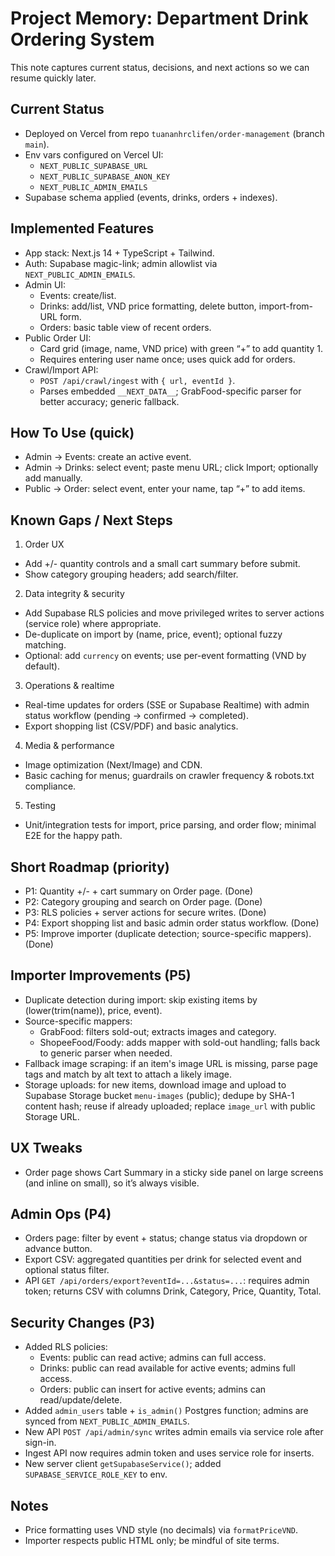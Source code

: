 # Project Memory: Department Drink Ordering System

This note captures current status, decisions, and next actions so we can resume quickly later.

## Current Status
- Deployed on Vercel from repo `tuananhrclifen/order-management` (branch `main`).
- Env vars configured on Vercel UI:
  - `NEXT_PUBLIC_SUPABASE_URL`
  - `NEXT_PUBLIC_SUPABASE_ANON_KEY`
  - `NEXT_PUBLIC_ADMIN_EMAILS`
- Supabase schema applied (events, drinks, orders + indexes).

## Implemented Features
- App stack: Next.js 14 + TypeScript + Tailwind.
- Auth: Supabase magic-link; admin allowlist via `NEXT_PUBLIC_ADMIN_EMAILS`.
- Admin UI:
  - Events: create/list.
  - Drinks: add/list, VND price formatting, delete button, import-from-URL form.
  - Orders: basic table view of recent orders.
- Public Order UI:
  - Card grid (image, name, VND price) with green “+” to add quantity 1.
  - Requires entering user name once; uses quick add for orders.
- Crawl/Import API:
  - `POST /api/crawl/ingest` with `{ url, eventId }`.
  - Parses embedded `__NEXT_DATA__`; GrabFood-specific parser for better accuracy; generic fallback.

## How To Use (quick)
- Admin → Events: create an active event.
- Admin → Drinks: select event; paste menu URL; click Import; optionally add manually.
- Public → Order: select event, enter your name, tap “+” to add items.

## Known Gaps / Next Steps
1) Order UX
- Add +/- quantity controls and a small cart summary before submit.
- Show category grouping headers; add search/filter.

2) Data integrity & security
- Add Supabase RLS policies and move privileged writes to server actions (service role) where appropriate.
- De-duplicate on import by (name, price, event); optional fuzzy matching.
- Optional: add `currency` on events; use per-event formatting (VND by default).

3) Operations & realtime
- Real-time updates for orders (SSE or Supabase Realtime) with admin status workflow (pending → confirmed → completed).
- Export shopping list (CSV/PDF) and basic analytics.

4) Media & performance
- Image optimization (Next/Image) and CDN.
- Basic caching for menus; guardrails on crawler frequency & robots.txt compliance.

5) Testing
- Unit/integration tests for import, price parsing, and order flow; minimal E2E for the happy path.

## Short Roadmap (priority)
- P1: Quantity +/- + cart summary on Order page. (Done)
- P2: Category grouping and search on Order page. (Done)
- P3: RLS policies + server actions for secure writes. (Done)
- P4: Export shopping list and basic admin order status workflow. (Done)
- P5: Improve importer (duplicate detection; source-specific mappers). (Done)

## Importer Improvements (P5)
- Duplicate detection during import: skip existing items by (lower(trim(name)), price, event).
- Source-specific mappers:
  - GrabFood: filters sold-out; extracts images and category.
  - ShopeeFood/Foody: adds mapper with sold-out handling; falls back to generic parser when needed.
- Fallback image scraping: if an item's image URL is missing, parse page <img> tags and match by alt text to attach a likely image.
 - Storage uploads: for new items, download image and upload to Supabase Storage bucket `menu-images` (public); dedupe by SHA-1 content hash; reuse if already uploaded; replace `image_url` with public Storage URL.

## UX Tweaks
- Order page shows Cart Summary in a sticky side panel on large screens (and inline on small), so it’s always visible.

## Admin Ops (P4)
- Orders page: filter by event + status; change status via dropdown or advance button.
- Export CSV: aggregated quantities per drink for selected event and optional status filter.
- API `GET /api/orders/export?eventId=...&status=...`: requires admin token; returns CSV with columns Drink, Category, Price, Quantity, Total.

## Security Changes (P3)
- Added RLS policies:
  - Events: public can read active; admins can full access.
  - Drinks: public can read available for active events; admins full access.
  - Orders: public can insert for active events; admins can read/update/delete.
- Added `admin_users` table + `is_admin()` Postgres function; admins are synced from `NEXT_PUBLIC_ADMIN_EMAILS`.
- New API `POST /api/admin/sync` writes admin emails via service role after sign-in.
- Ingest API now requires admin token and uses service role for inserts.
- New server client `getSupabaseService()`; added `SUPABASE_SERVICE_ROLE_KEY` to env.

## Notes
- Price formatting uses VND style (no decimals) via `formatPriceVND`.
- Importer respects public HTML only; be mindful of site terms.
